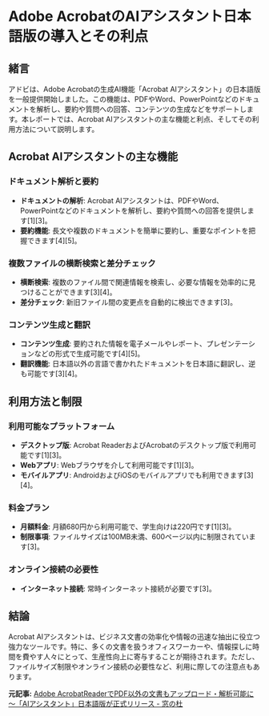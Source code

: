 # Adobe AcrobatのAIアシスタント日本語版の導入とその利点

## 緒言

アドビは、Adobe Acrobatの生成AI機能「Acrobat AIアシスタント」の日本語版を一般提供開始しました。この機能は、PDFやWord、PowerPointなどのドキュメントを解析し、要約や質問への回答、コンテンツの生成などをサポートします。本レポートでは、Acrobat AIアシスタントの主な機能と利点、そしてその利用方法について説明します。

## Acrobat AIアシスタントの主な機能

### ドキュメント解析と要約

- **ドキュメントの解析**: Acrobat AIアシスタントは、PDFやWord、PowerPointなどのドキュメントを解析し、要約や質問への回答を提供します[1][3]。
- **要約機能**: 長文や複数のドキュメントを簡単に要約し、重要なポイントを把握できます[4][5]。

### 複数ファイルの横断検索と差分チェック

- **横断検索**: 複数のファイル間で関連情報を検索し、必要な情報を効率的に見つけることができます[3][4]。
- **差分チェック**: 新旧ファイル間の変更点を自動的に検出できます[3]。

### コンテンツ生成と翻訳

- **コンテンツ生成**: 要約された情報を電子メールやレポート、プレゼンテーションなどの形式で生成可能です[4][5]。
- **翻訳機能**: 日本語以外の言語で書かれたドキュメントを日本語に翻訳し、逆も可能です[3][4]。

## 利用方法と制限

### 利用可能なプラットフォーム

- **デスクトップ版**: Acrobat ReaderおよびAcrobatのデスクトップ版で利用可能です[1][3]。
- **Webアプリ**: Webブラウザを介して利用可能です[1][3]。
- **モバイルアプリ**: AndroidおよびiOSのモバイルアプリでも利用できます[3][4]。

### 料金プラン

- **月額料金**: 月額680円から利用可能で、学生向けは220円です[1][3]。
- **制限事項**: ファイルサイズは100MB未満、600ページ以内に制限されています[3]。

### オンライン接続の必要性

- **インターネット接続**: 常時インターネット接続が必要です[3]。

## 結論

Acrobat AIアシスタントは、ビジネス文書の効率化や情報の迅速な抽出に役立つ強力なツールです。特に、多くの文書を扱うオフィスワーカーや、情報探しに時間を費やす人々にとって、生産性向上に寄与することが期待されます。ただし、ファイルサイズ制限やオンライン接続の必要性など、利用に際しての注意点もあります。

**元記事:** [Adobe AcrobatReaderでPDF以外の文書もアップロード・解析可能に ～「AIアシスタント」日本語版が正式リリース - 窓の杜](https://forest.watch.impress.co.jp/docs/news/1660961.html)